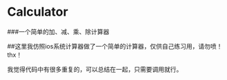 # Calculator
###一个简单的加、减、乘、除计算器

##这里我仿照ios系统计算器做了一个简单的计算器，仅供自己练习用，请勿喷！
thx！

我觉得代码中有很多重复的，可以总结在一起，只需要调用就行。
